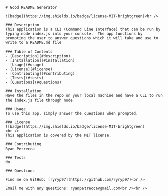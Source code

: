 
    # Good README Generator
  
    ![badge](https://img.shields.io/badge/license-MIT-brightgreen)<br />

    ### Description
    This application is a CLI (Command Line Interface) that can be run by typing node index.js into your console.  The app functions by prompting the user to answer questions which it will take and use to write to a README.md file

    ### Table of Contents
    - [Description](#description)
    - [Installation](#installation)
    - [Usage](#usage)
    - [License](#license)
    - [Contributing](#contributing)
    - [Tests](#tests)
    - [Questions](#questions)

    ### Installation
    Have the files in the repo on your local machine and have a CLI to run the index.js file through node

    ### Usage
    To use this app, simply answer the questions when prompted.

    ### License
    ![badge](https://img.shields.io/badge/license-MIT-brightgreen)
    <br />
    This application is covered by the MIT license. 

    ### Contributing
    Ryan Petrecca

    ### Tests
    No

    ### Questions

    Find me on GitHub: [ryryp97](https://github.com/ryryp97)<br />

    Email me with any questions: ryanpetrecca@gmail.com<br /><br />
  